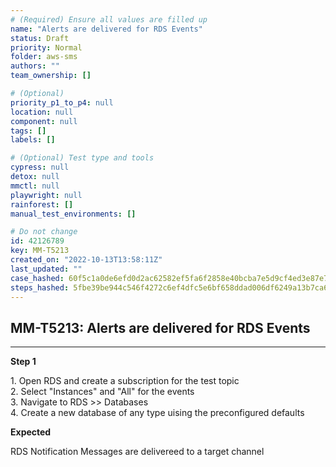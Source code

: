 ```yaml
---
# (Required) Ensure all values are filled up
name: "Alerts are delivered for RDS Events"
status: Draft
priority: Normal
folder: aws-sms
authors: ""
team_ownership: []

# (Optional)
priority_p1_to_p4: null
location: null
component: null
tags: []
labels: []

# (Optional) Test type and tools
cypress: null
detox: null
mmctl: null
playwright: null
rainforest: []
manual_test_environments: []

# Do not change
id: 42126789
key: MM-T5213
created_on: "2022-10-13T13:58:11Z"
last_updated: ""
case_hashed: 60f5c1a0de6efd0d2ac62582ef5fa6f2858e40bcba7e5d9cf4ed3e87e7a2adf4e2d20485686fb891d6e66d2defa5015a
steps_hashed: 5fbe39be944c546f4272c6ef4dfc5e6bf658ddad006df6249a13b7ca6e63b868ae4e34d44b7d319037ec40df06b4e654
---
```


<!-- (Auto-generated) Based on frontmatter's "key" and "name" -->

## MM-T5213: Alerts are delivered for RDS Events

---

**Step 1**

1\. Open RDS and create a subscription for the test topic\
2\. Select "Instances" and "All" for the events\
3\. Navigate to RDS >> Databases\
4\. Create a new database of any type uising the preconfigured defaults

**Expected**

RDS Notification Messages are delivereed to a target channel
